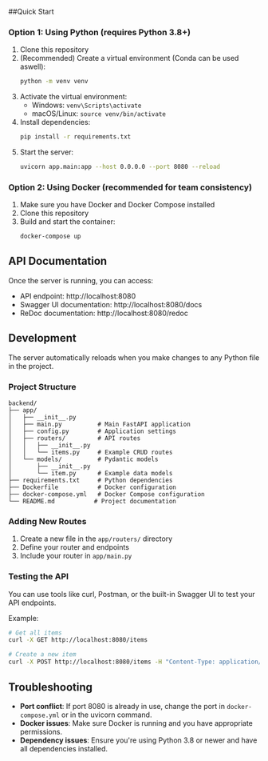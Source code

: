 

##Quick Start

### Option 1: Using Python (requires Python 3.8+)

1. Clone this repository
2. (Recommended) Create a virtual environment (Conda can be used aswell):
   ```bash
   python -m venv venv
   ```
3. Activate the virtual environment:
   - Windows: `venv\Scripts\activate`
   - macOS/Linux: `source venv/bin/activate`
4. Install dependencies:
   ```bash
   pip install -r requirements.txt
   ```
5. Start the server:
   ```bash
   uvicorn app.main:app --host 0.0.0.0 --port 8080 --reload
   ```

### Option 2: Using Docker (recommended for team consistency)

1. Make sure you have Docker and Docker Compose installed
2. Clone this repository
3. Build and start the container:
   ```bash
   docker-compose up
   ```

## API Documentation

Once the server is running, you can access:
- API endpoint: http://localhost:8080
- Swagger UI documentation: http://localhost:8080/docs
- ReDoc documentation: http://localhost:8080/redoc

## Development

The server automatically reloads when you make changes to any Python file in the project.

### Project Structure

```
backend/
├── app/
│   ├── __init__.py
│   ├── main.py          # Main FastAPI application
│   ├── config.py        # Application settings
│   ├── routers/         # API routes
│   │   ├── __init__.py
│   │   └── items.py     # Example CRUD routes
│   └── models/          # Pydantic models
│       ├── __init__.py
│       └── item.py      # Example data models
├── requirements.txt     # Python dependencies
├── Dockerfile           # Docker configuration
├── docker-compose.yml   # Docker Compose configuration
└── README.md           # Project documentation
```

### Adding New Routes

1. Create a new file in the `app/routers/` directory
2. Define your router and endpoints
3. Include your router in `app/main.py`

### Testing the API

You can use tools like curl, Postman, or the built-in Swagger UI to test your API endpoints.

Example:
```bash
# Get all items
curl -X GET http://localhost:8080/items

# Create a new item
curl -X POST http://localhost:8080/items -H "Content-Type: application/json" -d '{"name": "Test Item", "description": "This is a test item", "price": 9.99}'
```

## Troubleshooting

- **Port conflict**: If port 8080 is already in use, change the port in `docker-compose.yml` or in the uvicorn command.
- **Docker issues**: Make sure Docker is running and you have appropriate permissions.
- **Dependency issues**: Ensure you're using Python 3.8 or newer and have all dependencies installed.
